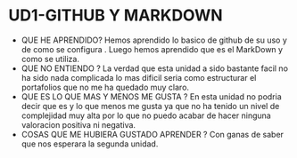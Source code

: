 
# UD1-GITHUB Y MARKDOWN

* QUE HE APRENDIDO?
Hemos aprendido lo basico de github de su uso y de como se configura . Luego hemos aprendido que es el MarkDown y como se utiliza.
* QUE NO ENTIENDO ? 
 La verdad que esta unidad a sido bastante facil no ha sido nada complicada lo mas dificil seria como estructurar el portafolios que no me ha quedado muy claro.
* QUE ES LO QUE MAS Y MENOS ME GUSTA ?
 En esta unidad no podria decir que es y lo que menos me gusta ya que no ha tenido un nivel de complejidad muy alta por lo que no puedo acabar de hacer ninguna valoracion positiva ni  negativa.
* COSAS QUE ME HUBIERA GUSTADO APRENDER ? 
 Con ganas de saber que nos esperara la segunda unidad.
